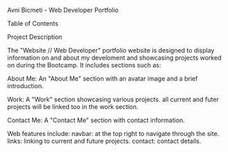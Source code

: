 Avni Bicmeti - Web Developer Portfolio

Table of Contents

  Project Description

  The "Website // Web Developer" portfolio website is designed to display information on and about my develoment and showcasing projects worked on during the Bootcamp. It includes sections such as:
    
  About Me:
    An "About Me" section with an avatar image and a brief introduction.

  Work:
    A "Work" section showcasing various projects.
    all current and futer projects will be linked too in the work section. 

  Contact Me:
    A "Contact Me" section with contact information.

Web features include:
  navbar: at the top right to navigate through the site.
  links: linking to current and future projects.
  contact: contact details.

  